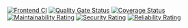 [![Frontend CI](https://github.com/rombolshak/ahlcg/actions/workflows/frontend.yml/badge.svg?branch=main)](https://github.com/rombolshak/ahlcg/actions/workflows/frontend.yml)
[![Quality Gate Status](https://sonarcloud.io/api/project_badges/measure?project=rombolshak_ahlcg&metric=alert_status)](https://sonarcloud.io/summary/new_code?id=rombolshak_ahlcg)
[![Coverage Status](https://coveralls.io/repos/github/rombolshak/ahlcg/badge.svg?branch=main)](https://coveralls.io/github/rombolshak/ahlcg?branch=main)
\
[![Maintainability Rating](https://sonarcloud.io/api/project_badges/measure?project=rombolshak_ahlcg&metric=sqale_rating)](https://sonarcloud.io/summary/new_code?id=rombolshak_ahlcg)
[![Security Rating](https://sonarcloud.io/api/project_badges/measure?project=rombolshak_ahlcg&metric=security_rating)](https://sonarcloud.io/summary/new_code?id=rombolshak_ahlcg)
[![Reliability Rating](https://sonarcloud.io/api/project_badges/measure?project=rombolshak_ahlcg&metric=reliability_rating)](https://sonarcloud.io/summary/new_code?id=rombolshak_ahlcg)
